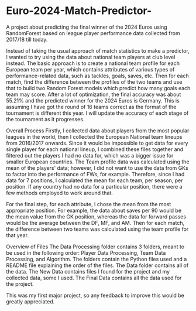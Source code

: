 # Euro-2024-Match-Predictor-
A project about predicting the final winner of the 2024 Euros using RandomForest based on league player performance data collected from 2017/18 till today.

Instead of taking the usual approach of match statistics to make a predictor, I wanted to try using the data about national team players at club level instead. The basic approach is to create a national team profile for each European team per year, which contains attributes of various types of performance-related data, such as tackles, goals, saves, etc. Then for each match, find the difference between the profiles of the two teams and use that to build two Random Forest models which predict how many goals each team may score. After a lot of optimization, the final accuracy was about 55.21% and the predicted winner for the 2024 Euros is Germany.
This is assuming I have got the round of 16 teams correct as the format of the tournament is different this year. I will update the accuracy of each stage of the tournament as it progresses.

Overall Process
Firstly, I collected data about players from the most popular leagues in the world, then I collected the European National team lineups from 2016/2017 onwards. Since it would be impossible to get data for every single player for each national lineup, I combined these files together and filtered out the players I had no data for, which was a bigger issue for smaller European countries. The Team profile data was calculated using the mean of the players' data; however, I did not want to use the data from GKs to factor into the performance of FWs, for example. Therefore, since I had data for 7 positions, I calculated the mean for each team, per season, per position. If any country had no data for a particular position, there were a few methods employed to work around that.

For the final step, for each attribute, I chose the mean from the most appropriate position. For example, the data about saves per 90 would be the mean value from the GK position, whereas the data for forward passes would be the average between the DF, MF, and AM. Then for each match, the difference between two teams was calculated using the team profile for that year.

Overview of Files
The Data Processing folder contains 3 folders, meant to be used in the following order: Player Data Processing, Team Data Processing, and Algorithm. The folders contain the Python files used and a README file explaining the order of the files. The Data folder contains all of the data. The New Data contains files I found for the project and my collected data, some I used. The Final Data contains all the data used for the project.

This was my first major project, so any feedback to improve this would be greatly appreciated.
